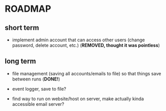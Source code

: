 # ROADMAP

## short term

- implement admin account that can access other users (change password, delete account, etc.) (**REMOVED, thought it was pointless**)

## long term

- file management (saving all accounts/emails to file) so that things save between runs (**DONE!**)

- event logger, save to file?

- find way to run on website/host on server, make actually kinda accessible email server?